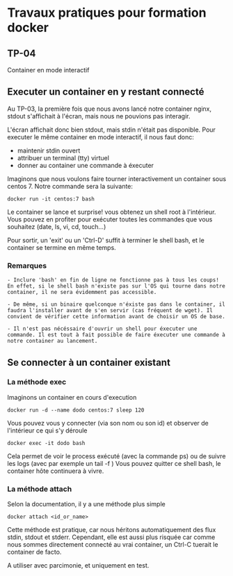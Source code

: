 # Travaux pratiques pour formation docker

## TP-04
Container en mode interactif


## Executer un container en y restant connecté
Au TP-03, la première fois que nous avons lancé notre container nginx, stdout s'affichait à l'écran, mais nous ne pouvions pas interagir.

L'écran affichait donc bien stdout, mais stdin n'était pas disponible. Pour executer le même container en mode interactif, il nous faut donc:

- maintenir stdin ouvert
- attribuer un terminal (tty) virtuel
- donner au container une commande à éxecuter

Imaginons que nous voulons faire tourner interactivement un container sous centos 7. 
Notre commande sera la suivante:
```
docker run -it centos:7 bash
```

Le container se lance et surprise! vous obtenez un shell root à l'intérieur. Vous pouvez en profiter pour exécuter toutes les commandes que vous souhaitez (date, ls, vi, cd, touch...)

Pour sortir, un 'exit' ou un 'Ctrl-D' suffit à terminer le shell bash, et le container se termine en même temps.


### Remarques
    - Inclure 'bash' en fin de ligne ne fonctionne pas à tous les coups! En effet, si le shell bash n'existe pas sur l'OS qui tourne dans notre container, il ne sera évidemment pas accessible.

    - De même, si un binaire quelconque n'éxiste pas dans le container, il faudra l'installer avant de s'en servir (cas fréquent de wget). Il convient de vérifier cette information avant de choisir un OS de base.

    - Il n'est pas nécéssaire d'ouvrir un shell pour éxecuter une commande. Il est tout à fait possible de faire éxecuter une commande à notre container au lancement.


## Se connecter à un container existant

### La méthode exec
Imaginons un container en cours d'execution
```
docker run -d --name dodo centos:7 sleep 120
```

Vous pouvez vous y connecter (via son nom ou son id) et observer de l'intérieur ce qui s'y déroule
```
docker exec -it dodo bash
```

Cela permet de voir le process exécuté (avec la commande ps) ou de suivre les logs (avec par exemple un tail -f )
Vous pouvez quitter ce shell bash, le container hôte continuera à vivre.

### La méthode attach
Selon la documentation, il y a une méthode plus simple
```
docker attach <id_or_name>
```

Cette méthode est pratique, car nous héritons automatiquement des flux stdin, stdout et stderr.
Cependant, elle est aussi plus risquée car comme nous sommes directement connecté au vrai container, un Ctrl-C tuerait le container de facto.

A utiliser avec parcimonie, et uniquement en test.